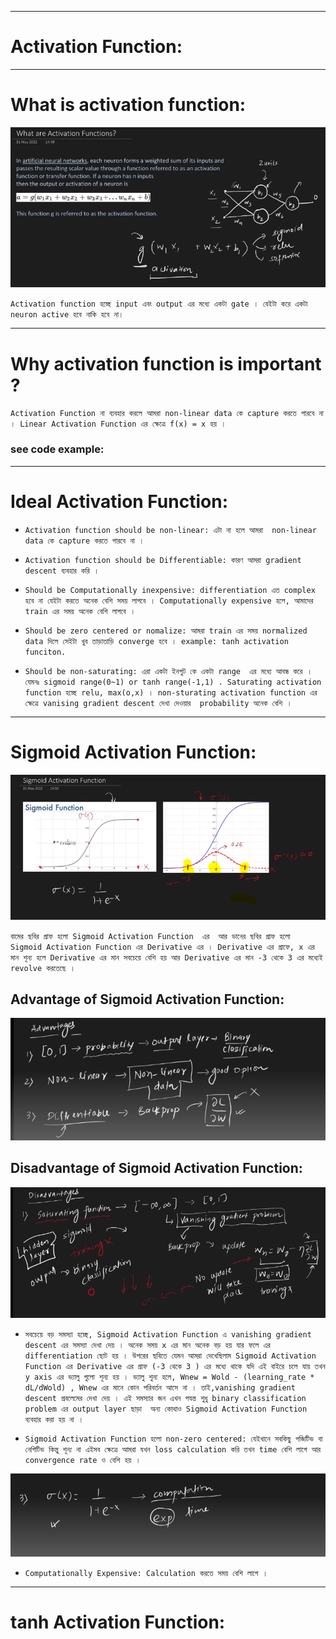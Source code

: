 
---

# Activation Function:

---

# What is activation function:

![Alt text](image-150.png)

`Activation function হচ্ছে input এবং output এর মধ্যে একটা gate । যেইটা করে একটা neuron active হবে নাকি হবে না। `

---

# Why activation function is important ? 

`Activation Function না ব্যবহার করলে আমরা non-linear data কে capture করতে পারবে না । Linear Activation Function এর ক্ষেত্রে f(x) = x হয় । `

### see code example:

---

# Ideal Activation Function:

- `Activation function should be non-linear: এটা না হলে আমরা  non-linear data কে capture করতে পারবে না । `

- `Activation function should be Differentiable: কারণ আমরা gradient descent ব্যবহার করি । `

- `Should be Computationally inexpensive: differentiation এত complex হবে না যেইটা করতে অনেক বেশি সময় লাগবে । Computationally expensive হলে, আমাদের train এর সময় অনেক বেশি লাগবে ।  `

- `Should be zero centered or nomalize: আমরা train এর সময় normalized data দিলে সেইটা খুব তাড়াতাড়ি converge হবে । example: tanh activation funciton. `

- `Should be non-saturating: এরা একটা ইনপুট কে একটা range  এর মধ্যে আবন্ধ করে । যেমনঃ sigmoid range(0~1) or tanh range(-1,1) . Saturating activation function হচ্ছে relu, max(o,x) । non-sturating activation function এর ক্ষেত্রে vanising gradient descent দেখা দেওয়ার  probability অনেক বেশি । `


---

# Sigmoid Activation Function:

![Alt text](image-151.png)

` বামের ছবির গ্রাফ হলো Sigmoid Activation Function  এর  আর ডানের ছবির গ্রাফ হলো Sigmoid Activation Function এর Derivative এর । Derivative এর গ্রাফে, x এর মান শূন্য হলে Derivative এর মান সবচেয়ে বেশি হয় আর Derivative এর মান -3 থেকে 3 এর মধ্যেই revolve করতেছে । `

## Advantage of Sigmoid Activation Function:

![Alt text](image-152.png)


## Disadvantage of Sigmoid Activation Function:

![Alt text](image-153.png)

- ` সবচেয়ে বড় সমস্যা হচ্ছে, Sigmoid Activation Function এ vanishing gradient descent এর সমস্যা দেখা দেয় । অনেক সময় x এর মান অনেক বড় হয় যার ফলে এর differentiation ছোট হয় । উপরের ছবিতে যেমন আমরা দেখেছিলাম Sigmoid Activation Function এর Derivative এর গ্রাফ (-3 থেকে 3 ) এর মধ্যে থাকে যদি এই বাইরে চলে যায় তখন  y axis এর ভ্যালু গুলো শূন্য হয় । ভ্যালু শুন্য হলে, Wnew = Wold - (learning_rate * dL/dWold) , Wnew এর মানে কোন পরিবর্তন আসে না । তাই,vanishing gradient descent প্রবলেমের দেখা দেয় । এই সমস্যার জন এখন পযন্ত শুধু binary classification problem এর output layer ছাড়া  অন্য কোথাও Sigmoid Activation Function ব্যবহার করা হয় না ।  `


- `Sigmoid Activation Function হলো non-zero centered: যেইখানে সবকিছু পজিটিভ বা নেগিটিভ কিন্তু শূন্য না এইসব ক্ষেত্রে আমরা যখন loss calculation করি তখন time বেশি লাগে আর convergence rate ও বেশি হয় । `

![Alt text](image-154.png)

- `Computationally Expensive: Calculation করতে সময় বেশি লাগে ।  `

---

# tanh Activation Function:



